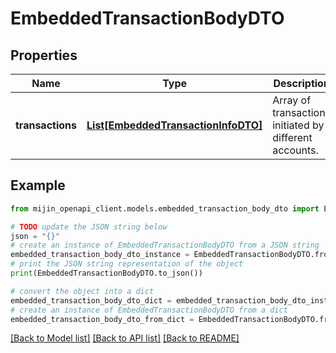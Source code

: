 # EmbeddedTransactionBodyDTO


## Properties

Name | Type | Description | Notes
------------ | ------------- | ------------- | -------------
**transactions** | [**List[EmbeddedTransactionInfoDTO]**](EmbeddedTransactionInfoDTO.md) | Array of transactions initiated by different accounts. | 

## Example

```python
from mijin_openapi_client.models.embedded_transaction_body_dto import EmbeddedTransactionBodyDTO

# TODO update the JSON string below
json = "{}"
# create an instance of EmbeddedTransactionBodyDTO from a JSON string
embedded_transaction_body_dto_instance = EmbeddedTransactionBodyDTO.from_json(json)
# print the JSON string representation of the object
print(EmbeddedTransactionBodyDTO.to_json())

# convert the object into a dict
embedded_transaction_body_dto_dict = embedded_transaction_body_dto_instance.to_dict()
# create an instance of EmbeddedTransactionBodyDTO from a dict
embedded_transaction_body_dto_from_dict = EmbeddedTransactionBodyDTO.from_dict(embedded_transaction_body_dto_dict)
```
[[Back to Model list]](../README.md#documentation-for-models) [[Back to API list]](../README.md#documentation-for-api-endpoints) [[Back to README]](../README.md)


